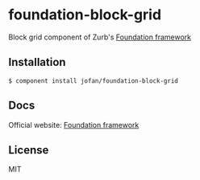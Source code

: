 
# foundation-block-grid

  Block grid component of Zurb's [Foundation framework](http://foundation.zurb.com/)

## Installation

    $ component install jofan/foundation-block-grid

## Docs
  Official website: [Foundation framework](http://foundation.zurb.com/)

## License

  MIT
